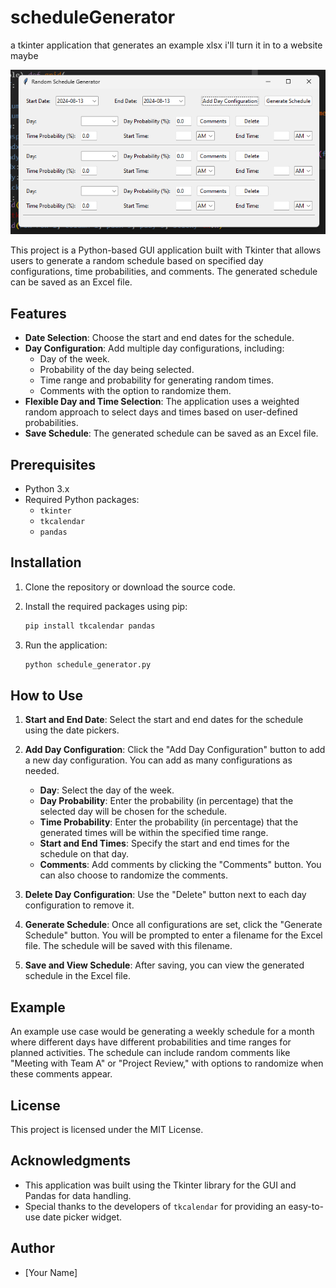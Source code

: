 # scheduleGenerator
a tkinter application that generates an example xlsx
i'll turn it in to a website maybe

![Screenshot 2024-08-13 155706.png](https://github.com/MohanCodes/scheduleGenerator/blob/8a9d1f0d860e12fb5115cc27dac2bb2b9654d21e/Screenshot%202024-08-13%20155706.png)

This project is a Python-based GUI application built with Tkinter that allows users to generate a random schedule based on specified day configurations, time probabilities, and comments. The generated schedule can be saved as an Excel file.

## Features

- **Date Selection**: Choose the start and end dates for the schedule.
- **Day Configuration**: Add multiple day configurations, including:
  - Day of the week.
  - Probability of the day being selected.
  - Time range and probability for generating random times.
  - Comments with the option to randomize them.
- **Flexible Day and Time Selection**: The application uses a weighted random approach to select days and times based on user-defined probabilities.
- **Save Schedule**: The generated schedule can be saved as an Excel file.

## Prerequisites

- Python 3.x
- Required Python packages:
  - `tkinter`
  - `tkcalendar`
  - `pandas`

## Installation

1. Clone the repository or download the source code.
   
2. Install the required packages using pip:

    ```sh
    pip install tkcalendar pandas
    ```

3. Run the application:

    ```sh
    python schedule_generator.py
    ```

## How to Use

1. **Start and End Date**: Select the start and end dates for the schedule using the date pickers.

2. **Add Day Configuration**: Click the "Add Day Configuration" button to add a new day configuration. You can add as many configurations as needed.

   - **Day**: Select the day of the week.
   - **Day Probability**: Enter the probability (in percentage) that the selected day will be chosen for the schedule.
   - **Time Probability**: Enter the probability (in percentage) that the generated times will be within the specified time range.
   - **Start and End Times**: Specify the start and end times for the schedule on that day.
   - **Comments**: Add comments by clicking the "Comments" button. You can also choose to randomize the comments.

3. **Delete Day Configuration**: Use the "Delete" button next to each day configuration to remove it.

4. **Generate Schedule**: Once all configurations are set, click the "Generate Schedule" button. You will be prompted to enter a filename for the Excel file. The schedule will be saved with this filename.

5. **Save and View Schedule**: After saving, you can view the generated schedule in the Excel file.

## Example

An example use case would be generating a weekly schedule for a month where different days have different probabilities and time ranges for planned activities. The schedule can include random comments like "Meeting with Team A" or "Project Review," with options to randomize when these comments appear.

## License

This project is licensed under the MIT License.

## Acknowledgments

- This application was built using the Tkinter library for the GUI and Pandas for data handling.
- Special thanks to the developers of `tkcalendar` for providing an easy-to-use date picker widget.

## Author

- [Your Name]